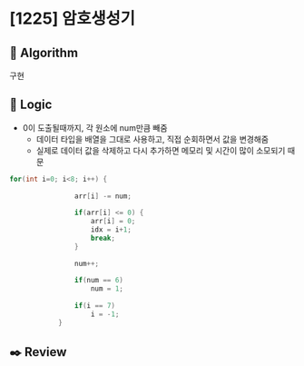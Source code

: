 # [1225] 암호생성기

## :pushpin: **Algorithm**

구현

## :round_pushpin: **Logic**
- 0이 도출될때까지, 각 원소에 num만큼 빼줌
  - 데이터 타입을 배열을 그대로 사용하고, 직접 순회하면서 값을 변경해줌
  - 실제로 데이터 값을 삭제하고 다시 추가하면 메모리 및 시간이 많이 소모되기 때문
```java
for(int i=0; i<8; i++) {
				
				arr[i] -= num;
				
				if(arr[i] <= 0) {
					arr[i] = 0;
					idx = i+1;
					break;
				}
				
				num++;
				
				if(num == 6)
					num = 1;
				
				if(i == 7)
					i = -1;
			}
```
## :black_nib: **Review**
